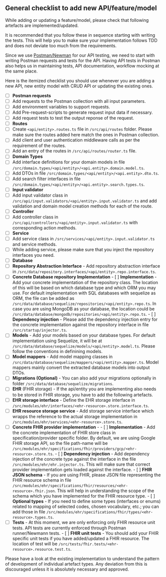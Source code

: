 ## General checklist to add new API/feature/model

While adding or updating a feature/model, please check that following artefacts are implemented/updated.

It is recommended that you follow these in sequence starting with writing the tests. This will help you to make sure your implementation follows TDD and does not deviate too much from the requirements.

 Since we use [Postman/Newman](https://learning.postman.com/docs/running-collections/using-newman-cli/command-line-integration-with-newman/) for our API testing, we need to start with writing Postman requests and tests for the API. Having API tests in Postman also helps us in maintaining tests, API documentation, workflow mocking at the same place.

Here is the itemized checklist you should use whenever you are adding a new API, new entity model with CRUD API or updating the existing ones.

 - [ ]  **Postman requests**
   - [ ]  Add requests to the Postman collection with all input parameters.
   - [ ]  Add environment variables to support requests.
   - [ ]  Add Pre-request-scripts to generate request input data if necessary.
   - [ ]  Add request tests to test the output reponse of the request.
 - [ ]  **Routes**
   - [ ]  Create `<api/entity>.routes.ts` file in `/src/api/routes` folder. Please make sure the routes added here match the ones in Postman collection.
   - [ ]  Add client and user authentication middleware calls as per the requirement of the routes.
   - [ ]  Add an entry of the routes in `/src/api/routes/router.ts` file.
 - [ ]  **Domain Types**
   - [ ]  Add interface definitions for your domain models in file `/src/domain.types/<api/entity>/<api.entity>.domain.model.ts`.
   - [ ]  Add DTOs in file `/src/domain.types/<api/entity>/<api.entity>.dto.ts`.
   - [ ]  Add search filter interfaces in file `/src/domain.types/<api/entity>/<api.entity>.search.types.ts`.
 - [ ]  **Input validator**
   - [ ]  Add input validator class in `/src/api/input.validators/<api/entity>.input.validator.ts` and add validation and domain model creation methods for each of the route.
 - [ ]  **Controller**
   - [ ]  Add controller class in `/src/api/controllers/<api/entity>.input.validator.ts` with corresponding action methods.
 - [ ]  **Service**
   - [ ]  Add service class in `/src/services/<api/entity>.input.validator.ts` and service methods.
   - [ ]  While adding service, please make sure that you inject the repository interfaces you need.
 - [ ]  **Database**
   - [ ]  **Repository Abstraction Interface** - Add repository abstraction interface in `/src/data/repository.interfaces/<api/entity>.repo.interface.ts`.
   - [ ]  **Concrete Database repository Implementation** 
     - [ ]  **Implementation** - Add your concrete implementation of the repository class. The location of this will be based on which database type and which ORM you may use. For default implementation with SQL databases with sequelize as ORM, the file can be added as `/src/data/database/sequelize/repositories/<api/entity>.repo.ts`. In case you are using MongoDB as your database, the location could be `/src/data/database/mongodb/repositories/<api/entity>.repo.ts`.
     - [ ]  **Dependency injection** - Please add the dependency injection entry for the concrete implementation against the repository interface in file `/src/startup/injector.ts`.
   - [ ]  **Models** - Add your models based on your database types. For default implementation using Sequelize, it will be at `/src/data/database/sequelize/models/<api/entity>.model.ts`. Please follow the conventions in definining models.
   - [ ]  **Model mappers** - Add model mapping classes in `/src/data/database/sequelize/mappers/<api/entity>.mapper.ts`. Model mappers mainly convert the extracted database models into output DTOs.
   - [ ]  **Migrations (Optional)** - You can also add your migrations optionally in folder `/src/data/database/sequelize/migrations`.
 - [ ]  **EHR** (FHIR storage) - If the api/entity you are implementing also needs to be stored in FHIR storage, you have to add the following artefacts.
   - [ ]  **EHR storage interface** - Define the EHR storage interface in `/src/modules/ehr/interfaces/<ehr-resource>.store.interface.ts`. 
   - [ ]  **EHR resource storage service** - Add storage service interface which wrapps the reference to the actual storage implementation in `/src/modules/ehr/services/<ehr-resource>.store.ts`.
   - [ ]  **Concrete FHIR provider implementation** - 
     - [ ]  **Implementation** - Add the concrete implementation of FHIR store class in specification/provider specific folder. By default, we are using Google FHIR storage API, so the file path-name will be `/src/modules/ehr/specifications/fhir/providers/gcp/<ehr-resource>.store.ts`.
     - [ ]  **Dependency injection** - Add dependency injection of the concrete type against the interface in the file `/src/modules/ehr/ehr.injector.ts`. This will make sure that correct provider implementation gets loaded against the interface.
     - [ ]  **FHIR JSON schema** - If you are using FHIR, please JSON file representing the FHIR resource schema in file `/src/modules/ehr/specifications/fhir/resources/<ehr-resource>.fhir.json`. This will help in understanding the scope of the schema which you have implemented for the FHIR resource type.
     - [ ]  **Optional types** - If you need to define some types (interfaces or enums) related to mapping of selected codes, chosen vocabulary, etc.; you can add those in file `/src/modules/ehr/specifications/fhir/types/<ehr-resource>.types.ts`.
   - [ ]  **Tests** - At this moment, we are only enforcing only FHIR resource unit tests. API tests are currently enforced through Postman runner/Newmann tests.
     - [ ]  **FHIR unit tests** - You should add your FHIR specific unit tests if you have added/updated a FHIR resource. The location of test will be `/src/tests/fhir.tests/<ehr-resource>.resource.test.ts`.

Please have a look at the existing implementation to understand the pattern of development of individual artefact types. Any deviation from this is discouraged unless it is absolutely necessary and approved.
